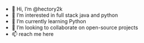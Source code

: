 - 👋 Hi, I’m @hectory2k
- 👀 I’m interested in full stack java and python
- 🌱 I’m currently learning Python
- 💞️ I’m looking to collaborate on open-source projects
- 📫 reach me here

<!---
hectory2k/hectory2k is a ✨ special ✨ repository because its `README.md` (this file) appears on your GitHub profile.
You can click the Preview link to take a look at your changes.
--->
